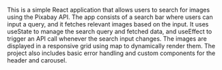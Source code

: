 This is a simple React application that allows users to search for images using the Pixabay API. The app consists of a search bar where users can input a query, and it fetches relevant images based on the input. It uses useState to manage the search query and fetched data, and useEffect to trigger an API call whenever the search input changes. The images are displayed in a responsive grid using map to dynamically render them. The project also includes basic error handling and custom components for the header and carousel.